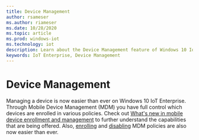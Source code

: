 ```yaml
---
title: Device Management
author: rsameser
ms.author: riameser
ms.date: 10/28/2020
ms.topic: article
ms.prod: windows-iot
ms.technology: iot
description: Learn about the Device Management feature of Windows 10 IoT Enterprise.
keywords: IoT Enterprise, Device Management
---
```


# Device Management
Managing a device is now easier than ever on Windows 10 IoT Enterprise. Through Mobile Device Management (MDM) you have full control which devices are enrolled in various policies. Check out [What's new in mobile device enrollment and management](https://docs.microsoft.com/windows/client-management/mdm/new-in-windows-mdm-enrollment-management#whatsnew10) to further understand the capabilities that are being offered. Also, [enrolling](https://docs.microsoft.com/windows/client-management/mdm/mobile-device-enrollment) and [disabling](https://docs.microsoft.com/windows/client-management/mdm/mobile-device-enrollment#disable-mdm-enrollments) MDM policies are also now easier than ever.
